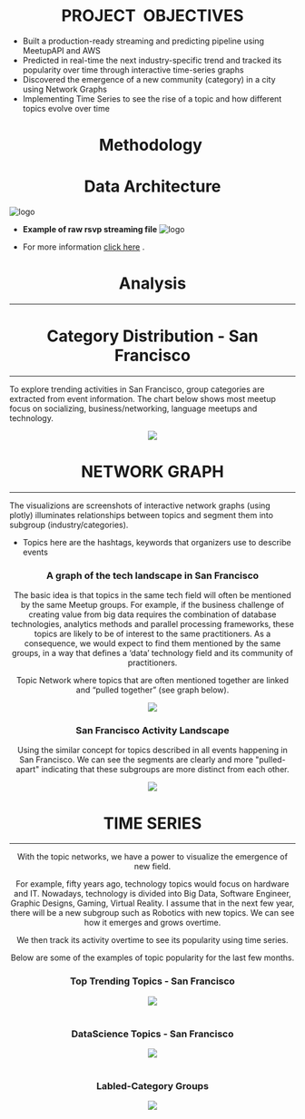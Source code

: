 # <center> PROJECT  OBJECTIVES <center>

- Built a production-ready streaming and predicting pipeline using MeetupAPI and AWS
- Predicted in real-time the next industry-specific trend and tracked its popularity over time through
interactive time-series graphs 
- Discovered the emergence of a new community (category) in a city using Network Graphs
- Implementing Time Series to see the rise of a topic and how different topics evolve over time


# <center> Methodology <center>

# <center> Data Architecture <center>
![logo](./Images/Diagram.png)


- **Example of raw rsvp streaming file**
![logo](./Images/jsonfile.png)

- For more information [click here](https://github.com/Charlotte1904/MeetupAPI/blob/master/README.ipynb) .

 #  <center> Analysis <center>
----

#  <center> Category Distribution - San Francisco <center>
---

To explore trending activities in San Francisco, group categories are extracted from event information. 
The chart below shows most meetup focus on socializing, business/networking, language meetups and technology.

<center><img src="./Images/categorydist.png" ></center>

#  <center> NETWORK GRAPH <center>
---

The visualizions are screenshots of interactive network graphs (using plotly) illuminates relationships between topics and segment them into subgroup (industry/categories).
 
 - Topics here are the hashtags, keywords that organizers use to describe events

<center><h3> A graph of the tech landscape in San Francisco </h3><center>

The basic idea is that topics in the same tech field will often be mentioned by the same Meetup groups.
For example, if the business challenge of creating value from big data requires the combination of database technologies, analytics methods and parallel processing frameworks, these topics are likely to be of interest to the same practitioners. 
As a consequence, we would expect to find them mentioned by the same groups, in a way that defines a ‘data’ technology field and its community of practitioners.

Topic Network where topics that are often mentioned together are linked and “pulled together” (see graph below). 


<center><img src="./Images/techtopicnetwork.png" ></center>


<center><h3> San Francisco Activity Landscape </h3><center>

Using the similar concept for topics described in all events happening in San Francisco. We can see the segments are clearly and more "pulled-apart" indicating that these subgroups are more distinct from each other. 

<center><img src="./Images/sftopicsnetwork.png"></center>



#  <center> TIME SERIES <center>
---

With the topic networks, we have a power to visualize the emergence of new field. 

For example, fifty years ago, technology topics would focus on hardware and IT. Nowadays, technology is divided into Big Data, Software Engineer, Graphic Designs, Gaming, Virtual Reality. I assume that in the next few year, there will be a new subgroup such as Robotics with new topics. We can see how it emerges and grows overtime. 

We then track its activity overtime to see its popularity using time series.  

Below are some of the examples of topic popularity for the last few months.

<center><h3> Top Trending Topics -  San Francisco </h3><center>
<center><img src="./Images/poptrendsf2.png" ></center>
<br>
<center><h3> DataScience Topics - San Francisco </h3><center>
<center><img src="./Images/dstopic2.png" ></center>
<br>
<center><h3> Labled-Category Groups </h3><center>
<center><img src="./Images/labledts.png" ></center>

